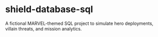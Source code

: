 # shield-database-sql
A fictional MARVEL-themed SQL project to simulate hero deployments, villain threats, and mission analytics.
